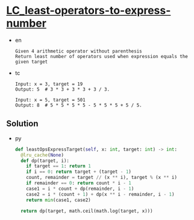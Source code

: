 # [LC_least-operators-to-express-number](https://leetcode.com/problems/least-operators-to-express-number)

* en

  ```en
  Given 4 arithmetic operator without parenthesis
  Return least number of operators used when expression equals the given target
  ```

* tc

  ```tc
  Input: x = 3, target = 19
  Output: 5  # 3 * 3 + 3 * 3 + 3 / 3.

  Input: x = 5, target = 501
  Output: 8  # 5 * 5 * 5 * 5 - 5 * 5 * 5 + 5 / 5.
  ```

## Solution

* py

  ```py
  def leastOpsExpressTarget(self, x: int, target: int) -> int:
    @lru_cache(None)
    def dp(target, i):
      if target == 1: return 1
      if i == 0: return target + (target - 1)
      count, remainder = target // (x ** i), target % (x ** i)
      if remainder == 0: return count * i - 1
      case1 = i * count + dp(remainder, i - 1)
      case2 = i * (count + 1) + dp(x ** i - remainder, i - 1)
      return min(case1, case2)

    return dp(target, math.ceil(math.log(target, x)))
  ```
